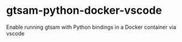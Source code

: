 # gtsam-python-docker-vscode
Enable running gtsam with Python bindings in a Docker container via vscode
